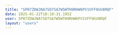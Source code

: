 ```yaml
---
title: "SP07ZDWJNA7SD7SA7W5WTH9RHW6PV1VFF9GV8RQF"
date: 2025-01-22T18:10:31.195Z
user: SP07ZDWJNA7SD7SA7W5WTH9RHW6PV1VFF9GV8RQF
layout: "users"
---
```

    